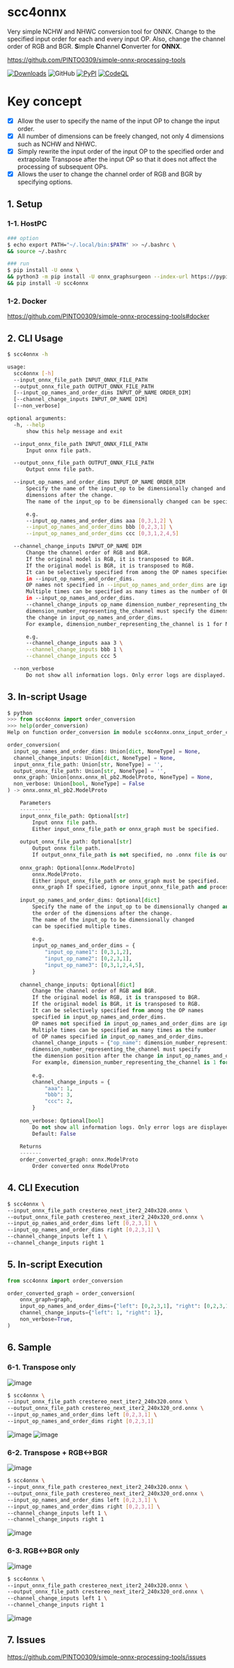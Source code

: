 # scc4onnx
Very simple NCHW and NHWC conversion tool for ONNX. Change to the specified input order for each and every input OP. Also, change the channel order of RGB and BGR. **S**imple **C**hannel **C**onverter for **ONNX**.

https://github.com/PINTO0309/simple-onnx-processing-tools

[![Downloads](https://static.pepy.tech/personalized-badge/scc4onnx?period=total&units=none&left_color=grey&right_color=brightgreen&left_text=Downloads)](https://pepy.tech/project/scc4onnx) ![GitHub](https://img.shields.io/github/license/PINTO0309/scc4onnx?color=2BAF2B) [![PyPI](https://img.shields.io/pypi/v/scc4onnx?color=2BAF2B)](https://pypi.org/project/scc4onnx/) [![CodeQL](https://github.com/PINTO0309/scc4onnx/workflows/CodeQL/badge.svg)](https://github.com/PINTO0309/scc4onnx/actions?query=workflow%3ACodeQL)

# Key concept

- [x] Allow the user to specify the name of the input OP to change the input order.
- [x] All number of dimensions can be freely changed, not only 4 dimensions such as NCHW and NHWC.
- [x] Simply rewrite the input order of the input OP to the specified order and extrapolate Transpose after the input OP so that it does not affect the processing of subsequent OPs.
- [x] Allows the user to change the channel order of RGB and BGR by specifying options.

## 1. Setup
### 1-1. HostPC
```bash
### option
$ echo export PATH="~/.local/bin:$PATH" >> ~/.bashrc \
&& source ~/.bashrc

### run
$ pip install -U onnx \
&& python3 -m pip install -U onnx_graphsurgeon --index-url https://pypi.ngc.nvidia.com \
&& pip install -U scc4onnx
```
### 1-2. Docker
https://github.com/PINTO0309/simple-onnx-processing-tools#docker

## 2. CLI Usage
```bash
$ scc4onnx -h

usage:
  scc4onnx [-h]
  --input_onnx_file_path INPUT_ONNX_FILE_PATH
  --output_onnx_file_path OUTPUT_ONNX_FILE_PATH
  [--input_op_names_and_order_dims INPUT_OP_NAME ORDER_DIM]
  [--channel_change_inputs INPUT_OP_NAME DIM]
  [--non_verbose]

optional arguments:
  -h, --help
      show this help message and exit

  --input_onnx_file_path INPUT_ONNX_FILE_PATH
      Input onnx file path.

  --output_onnx_file_path OUTPUT_ONNX_FILE_PATH
      Output onnx file path.

  --input_op_names_and_order_dims INPUT_OP_NAME ORDER_DIM
      Specify the name of the input_op to be dimensionally changed and the order of the
      dimensions after the change.
      The name of the input_op to be dimensionally changed can be specified multiple times.

      e.g.
      --input_op_names_and_order_dims aaa [0,3,1,2] \
      --input_op_names_and_order_dims bbb [0,2,3,1] \
      --input_op_names_and_order_dims ccc [0,3,1,2,4,5]

  --channel_change_inputs INPUT_OP_NAME DIM
      Change the channel order of RGB and BGR.
      If the original model is RGB, it is transposed to BGR.
      If the original model is BGR, it is transposed to RGB.
      It can be selectively specified from among the OP names specified
      in --input_op_names_and_order_dims.
      OP names not specified in --input_op_names_and_order_dims are ignored.
      Multiple times can be specified as many times as the number of OP names specified
      in --input_op_names_and_order_dims.
      --channel_change_inputs op_name dimension_number_representing_the_channel
      dimension_number_representing_the_channel must specify the dimension position before
      the change in input_op_names_and_order_dims.
      For example, dimension_number_representing_the_channel is 1 for NCHW and 3 for NHWC.

      e.g.
      --channel_change_inputs aaa 3 \
      --channel_change_inputs bbb 1 \
      --channel_change_inputs ccc 5

  --non_verbose
      Do not show all information logs. Only error logs are displayed.
```

## 3. In-script Usage
```python
$ python
>>> from scc4onnx import order_conversion
>>> help(order_conversion)
Help on function order_conversion in module scc4onnx.onnx_input_order_converter:

order_conversion(
  input_op_names_and_order_dims: Union[dict, NoneType] = None,
  channel_change_inputs: Union[dict, NoneType] = None,
  input_onnx_file_path: Union[str, NoneType] = '',
  output_onnx_file_path: Union[str, NoneType] = '',
  onnx_graph: Union[onnx.onnx_ml_pb2.ModelProto, NoneType] = None,
  non_verbose: Union[bool, NoneType] = False
) -> onnx.onnx_ml_pb2.ModelProto

    Parameters
    ----------
    input_onnx_file_path: Optional[str]
        Input onnx file path.
        Either input_onnx_file_path or onnx_graph must be specified.
    
    output_onnx_file_path: Optional[str]
        Output onnx file path.
        If output_onnx_file_path is not specified, no .onnx file is output.
    
    onnx_graph: Optional[onnx.ModelProto]
        onnx.ModelProto.
        Either input_onnx_file_path or onnx_graph must be specified.
        onnx_graph If specified, ignore input_onnx_file_path and process onnx_graph.
    
    input_op_names_and_order_dims: Optional[dict]
        Specify the name of the input_op to be dimensionally changed and
        the order of the dimensions after the change.
        The name of the input_op to be dimensionally changed
        can be specified multiple times.
    
        e.g.
        input_op_names_and_order_dims = {
            "input_op_name1": [0,3,1,2],
            "input_op_name2": [0,2,3,1],
            "input_op_name3": [0,3,1,2,4,5],
        }
    
    channel_change_inputs: Optional[dict]
        Change the channel order of RGB and BGR.
        If the original model is RGB, it is transposed to BGR.
        If the original model is BGR, it is transposed to RGB.
        It can be selectively specified from among the OP names
        specified in input_op_names_and_order_dims.
        OP names not specified in input_op_names_and_order_dims are ignored.
        Multiple times can be specified as many times as the number
        of OP names specified in input_op_names_and_order_dims.
        channel_change_inputs = {"op_name": dimension_number_representing_the_channel}
        dimension_number_representing_the_channel must specify
        the dimension position after the change in input_op_names_and_order_dims.
        For example, dimension_number_representing_the_channel is 1 for NCHW and 3 for NHWC.
    
        e.g.
        channel_change_inputs = {
            "aaa": 1,
            "bbb": 3,
            "ccc": 2,
        }
    
    non_verbose: Optional[bool]
        Do not show all information logs. Only error logs are displayed.
        Default: False
    
    Returns
    -------
    order_converted_graph: onnx.ModelProto
        Order converted onnx ModelProto
```

## 4. CLI Execution
```bash
$ scc4onnx \
--input_onnx_file_path crestereo_next_iter2_240x320.onnx \
--output_onnx_file_path crestereo_next_iter2_240x320_ord.onnx \
--input_op_names_and_order_dims left [0,2,3,1] \
--input_op_names_and_order_dims right [0,2,3,1] \
--channel_change_inputs left 1 \
--channel_change_inputs right 1
```

## 5. In-script Execution
```python
from scc4onnx import order_conversion

order_converted_graph = order_conversion(
    onnx_graph=graph,
    input_op_names_and_order_dims={"left": [0,2,3,1], "right": [0,2,3,1]},
    channel_change_inputs={"left": 1, "right": 1},
    non_verbose=True,
)
```

## 6. Sample
### 6-1. Transpose only
![image](https://user-images.githubusercontent.com/33194443/163724226-e621b32e-1f08-4b86-87ec-bb79fa6a2b80.png)
```bash
$ scc4onnx \
--input_onnx_file_path crestereo_next_iter2_240x320.onnx \
--output_onnx_file_path crestereo_next_iter2_240x320_ord.onnx \
--input_op_names_and_order_dims left [0,2,3,1] \
--input_op_names_and_order_dims right [0,2,3,1]
```
![image](https://user-images.githubusercontent.com/33194443/163724308-3f61282c-6766-4c7a-ac35-3b83a9b0d1bb.png)
![image](https://user-images.githubusercontent.com/33194443/163724341-7fbd3b1c-8321-42ad-abc6-f1db1c10bcf4.png)

### 6-2. Transpose + RGB<->BGR
![image](https://user-images.githubusercontent.com/33194443/163724226-e621b32e-1f08-4b86-87ec-bb79fa6a2b80.png)
```bash
$ scc4onnx \
--input_onnx_file_path crestereo_next_iter2_240x320.onnx \
--output_onnx_file_path crestereo_next_iter2_240x320_ord.onnx \
--input_op_names_and_order_dims left [0,2,3,1] \
--input_op_names_and_order_dims right [0,2,3,1] \
--channel_change_inputs left 1 \
--channel_change_inputs right 1
```
![image](https://user-images.githubusercontent.com/33194443/163744943-ff11a465-47f7-4aa1-9991-986eac318a23.png)

### 6-3. RGB<->BGR only
![image](https://user-images.githubusercontent.com/33194443/163724226-e621b32e-1f08-4b86-87ec-bb79fa6a2b80.png)
```bash
$ scc4onnx \
--input_onnx_file_path crestereo_next_iter2_240x320.onnx \
--output_onnx_file_path crestereo_next_iter2_240x320_ord.onnx \
--channel_change_inputs left 1 \
--channel_change_inputs right 1
```
![image](https://user-images.githubusercontent.com/33194443/163745487-96d2481e-bef9-4c18-8a55-ec0eea7bb684.png)

## 7. Issues
https://github.com/PINTO0309/simple-onnx-processing-tools/issues

